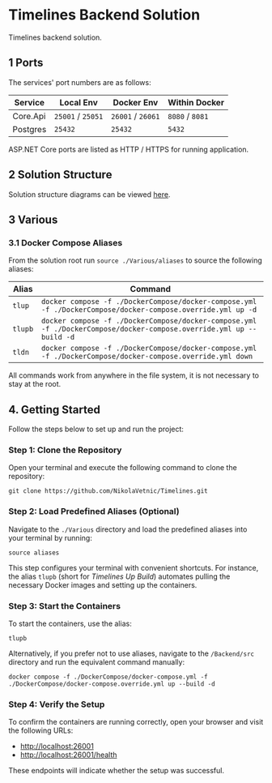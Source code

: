 # Timelines Backend Solution

Timelines backend solution.

## 1 Ports

The services' port numbers are as follows:

| Service  | Local Env         | Docker Env        | Within Docker   |
| -------- | ----------------- | ----------------- | --------------- |
| Core.Api | `25001` / `25051` | `26001` / `26061` | `8080` / `8081` |
| Postgres | `25432`           | `25432`           | `5432`          |

ASP.NET Core ports are listed as HTTP / HTTPS for running application.

## 2 Solution Structure

Solution structure diagrams can be viewed [here](https://drive.google.com/drive/folders/1HYEQCzZ2Otbqf1CSzVkrOl4q5qZRX4Vi?usp=sharing).

## 3 Various

### 3.1 Docker Compose Aliases

From the solution root run `source ./Various/aliases` to source the following aliases:

| Alias   | Command                                                                                                             |
| ------- | ------------------------------------------------------------------------------------------------------------------- |
| `tlup`  | `docker compose -f ./DockerCompose/docker-compose.yml -f ./DockerCompose/docker-compose.override.yml up -d`         |
| `tlupb` | `docker compose -f ./DockerCompose/docker-compose.yml -f ./DockerCompose/docker-compose.override.yml up --build -d` |
| `tldn`  | `docker compose -f ./DockerCompose/docker-compose.yml -f ./DockerCompose/docker-compose.override.yml down`          |

All commands work from anywhere in the file system, it is not necessary to stay at the root.

## 4. Getting Started

Follow the steps below to set up and run the project:
### Step 1: Clone the Repository

Open your terminal and execute the following command to clone the repository:

```
git clone https://github.com/NikolaVetnic/Timelines.git
```

### Step 2: Load Predefined Aliases (Optional)

Navigate to the `./Various` directory and load the predefined aliases into your terminal by running:

```
source aliases
```

This step configures your terminal with convenient shortcuts. For instance, the alias `tlupb` (short for _Timelines Up Build_) automates pulling the necessary Docker images and setting up the containers.

### Step 3: Start the Containers

To start the containers, use the alias:

```
tlupb
```

Alternatively, if you prefer not to use aliases, navigate to the `/Backend/src` directory and run the equivalent command manually:

```
docker compose -f ./DockerCompose/docker-compose.yml -f ./DockerCompose/docker-compose.override.yml up --build -d
```

### Step 4: Verify the Setup

To confirm the containers are running correctly, open your browser and visit the following URLs:

- [http://localhost:26001](http://localhost:26001)
- [http://localhost:26001/health](http://localhost:26001/health)

These endpoints will indicate whether the setup was successful.